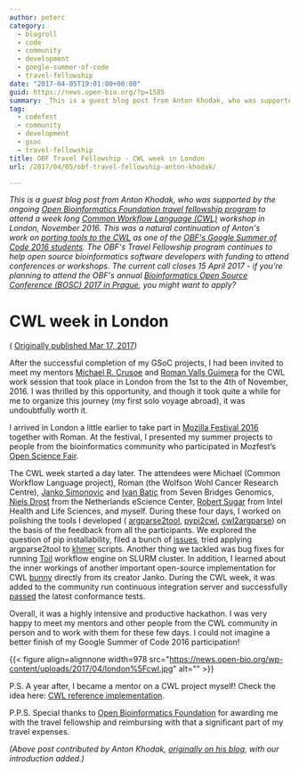 ```yaml
---
author: peterc
category:
  - blogroll
  - code
  - community
  - development
  - google-summer-of-code
  - travel-fellowship
date: "2017-04-05T19:01:00+00:00"
guid: https://news.open-bio.org/?p=1585
summary: _This is a guest blog post from Anton Khodak, who was supported by the ongoing [Open Bioinformatics Foundation travel fellowship program](https://github.com/OBF/obf-docs/blob/master/Travel_fellowships.md) to attend a week long [Common Workflow Language (CWL)](http://www.commonwl.org/) workshop in London, November 2016. This was a natural continuation of Anton's work on [porting tools to the CWL](https://anton-khodak.github.io/argparse2cwl-blog/2016/08/11/gentle-introduction.html) as one of the [OBF's Google Summer of Code 2016 students](/obf-hugo-test/2016/04/25/welcome-gsoc-2016-students/)._ _The OBF's Travel Fellowship program continues to help open source bioinformatics software developers with funding to attend conferences or workshops. The current call closes 15 April 2017 - if you're planning to attend the OBF's annual [Bioinformatics Open Source Conference (BOSC) 2017 in Prague](https://www.open-bio.org/wiki/BOSC_2017), you might want to apply?_
tag:
  - codefest
  - community
  - development
  - gsoc
  - travel-fellowship
title: OBF Travel Fellowship - CWL week in London
url: /2017/04/05/obf-travel-fellowship-anton-khodak/

---
```

_This is a guest blog post from Anton Khodak, who was supported by the ongoing [Open Bioinformatics Foundation travel fellowship program](https://github.com/OBF/obf-docs/blob/master/Travel_fellowships.md) to attend a week long [Common Workflow Language (CWL)](http://www.commonwl.org/) workshop in London, November 2016. This was a natural continuation of Anton's work on [porting tools to the CWL](https://anton-khodak.github.io/argparse2cwl-blog/2016/08/11/gentle-introduction.html) as one of the [OBF's Google Summer of Code 2016 students](/obf-hugo-test/2016/04/25/welcome-gsoc-2016-students/)._ _The OBF's Travel Fellowship program continues to help open source bioinformatics software developers with funding to attend conferences or workshops. The current call closes 15 April 2017 - if you're planning to attend the OBF's annual [Bioinformatics Open Source Conference (BOSC) 2017 in Prague](/obf-hugo-test/wiki/BOSC_2017), you might want to apply?_

# CWL week in London

( [Originally published Mar 17, 2017](https://anton-khodak.github.io/argparse2cwl-blog/2017/03/17/cwl-hackathon.html))

After the successful completion of my GSoC projects, I had been invited to meet my mentors [Michael R. Crusoe](https://orcid.org/0000-0002-2961-9670) and [Roman Valls Guimera](https://se.linkedin.com/in/romanvg) for the CWL work session that took place in London from the 1st to the 4th of November, 2016. I was thrilled by this opportunity, and though it took quite a while for me to organize this journey (my first solo voyage abroad), it was undoubtfully worth it.

I arrived in London a little earlier to take part in [Mozilla Festival 2016](https://mozillafestival.org/) together with Roman. At the festival, I presented my summer projects to people from the bioinformatics community who participated in Mozfest’s [Open Science Fair](https://app.mozillafestival.org/#_space-open-science).

The CWL week started a day later. The attendees were Michael (Common Workflow Language project), Roman (the Wolfson Wohl Cancer Research Centre), [Janko Simonovic](https://rs.linkedin.com/in/jsimonovic) and [Ivan Batic](https://rs.linkedin.com/in/ivanbatic) from Seven Bridges Genomics, [Niels Drost](https://orcid.org/0000-0001-9795-7981) from the Netherlands eScience Center, [Robert Sugar](https://uk.linkedin.com/in/robert-sugar-90b8b941) from Intel Health and Life Sciences, and myself. During these four days, I worked on polishing the tools I developed ( [argparse2tool](https://github.com/erasche/argparse2tool), [pypi2cwl](https://github.com/common-workflow-language/pypi2cwl), [cwl2argparse](https://github.com/common-workflow-language/cwl2argparse)) on the basis of the feedback from all the participants. We explored the question of pip installability, filed a bunch of [issues](https://github.com/common-workflow-language/gxargparse/issues?utf8=%E2%9C%93&q=%20is%3Aissue%20), tried applying argparse2tool to [khmer](https://github.com/dib-lab/khmer) scripts. Another thing we tackled was bug fixes for running [Toil](https://github.com/BD2KGenomics/toil) workflow engine on SLURM cluster. In addition, I learned about the inner workings of another important open-source implementation for CWL [bunny](https://github.com/rabix/bunny) directly from its creator Janko. During the CWL week, it was added to the community run continuous integration server and successfully [passed](https://twitter.com/commonwl/status/793767714049384448) the latest conformance tests.

Overall, it was a highly intensive and productive hackathon. I was very happy to meet my mentors and other people from the CWL community in person and to work with them for these few days. I could not imagine a better finish of my Google Summer of Code 2016 participation!

{{< figure align=alignnone width=978 src="https://news.open-bio.org/wp-content/uploads/2017/04/london%5Fcwl.jpg" alt="" >}}

P.S. A year after, I became a mentor on a CWL project myself! Check the idea here: [CWL reference implementation](https://obf.github.io/GSoC/ideas/#cwl-reference-implementation-cwltool).

P.P.S. Special thanks to [Open Bioinformatics Foundation](/obf-hugo-test/) for awarding me with the travel fellowship and reimbursing with that a significant part of my travel expenses.

_(Above post contributed by Anton Khodak, [originally on his blog](https://anton-khodak.github.io/argparse2cwl-blog/2017/03/17/cwl-hackathon.html), with our introduction added.)_

